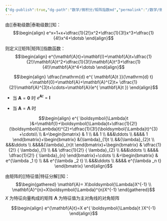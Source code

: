 ```yaml
---
{"dg-publish":true,"dg-path":"数学/微积分/矩阵指数md","permalink":"/数学/微积分/矩阵指数md/","dgPassFrontmatter":true,"noteIcon":"","created":"2024-08-08T12:52:50.248+08:00","updated":"2024-08-08T17:35:49.168+08:00"}
---
```



由[[泰勒级数\|泰勒级数]]知：
$$\begin{align}
e^x=1+x+\dfrac{1}{2!}x^2+\dfrac{1}{3!}x^3+\dfrac{1}{4!}x^4+\dotsb
\end{align}$$

则定义[[矩阵\|矩阵]]指数函数：
$$\begin{align}
e^{\mathbf{A}t}=\mathbf{I}+\mathbf{A}t+\dfrac{1}{2!}\mathbf{A}t^2+\dfrac{1}{3!}\mathbf{A}t^3+\dfrac{1}{4!}\mathbf{A}t^4+\dotsb
\end{align}$$

$$\begin{align}
\dfrac{\mathrm{d} e^{ \mathbf{A}t }}{\mathrm{d} t}  =\mathbf{0}+\mathbf{A}+\mathbf{A}^{2}t+ \dfrac{1}{2!}\mathbf{A}^{3}t+\cdots=\mathbf{A}(e^{ \mathbf{A}t })
\end{align}$$


- 当 $\mathbf{A}=\mathbf{0}$  时   $e^{ \mathbf{A}t }=\mathbf{I}$

- 当 $\mathbf{A}=\boldsymbol{\Lambda}$  时

$$\begin{align}
e^{ \boldsymbol{\Lambda}t }&=\mathbf{I}+\boldsymbol{\Lambda}t+\dfrac{1}{2!}(\boldsymbol{\Lambda}t)^{2}+\dfrac{1}{3!}(\boldsymbol{\Lambda}t)^{3} +\cdots\\ \\
&=\begin{bmatrix}  
 & 1 \\ 
 && 1 \\ 
 &&&\ddots \\ 
 &&&& 1 \end{bmatrix}+\begin{bmatrix}  
	 &{\lambda}_{1}t \\ 
	 &&{\lambda}_{2}t \\ 
 &&&\ddots \\ 
	 &&&&{\lambda}_{n}t \end{bmatrix}+\begin{bmatrix}  
 & \dfrac{1}{2!} { \lambda}_{1} \\ 
 && \dfrac{1}{2!} { \lambda}_{2} \\ 
 &&&\ddots \\ 
 &&&& \dfrac{1}{2!} { \lambda}_{n} \end{bmatrix}+\cdots \\
&=\begin{bmatrix}  
 & e^{\lambda _1 t} \\ 
 && e^{\lambda _2 t} \\ 
 &&&\ddots \\ 
 &&&& e^{\lambda _n t} \end{bmatrix}
\end{align}$$ 

由矩阵的[[特征值\|特征分解]]知：
$$\begin{gathered}
\mathbf{A}= X\boldsymbol{\Lambda}X^{-1} \\
\mathbf{A}^{n}=X\boldsymbol{\Lambda}^{n}X^{-1}
\end{gathered}$$
$X$ 为特征向量构成的矩阵
$\boldsymbol{\Lambda}$ 为特征值为主对角线的对角矩阵

$$\begin{align}
e^{\mathbf{A}t}=X e^{ \boldsymbol{\Lambda}t }X^{-1}
\end{align}$$



